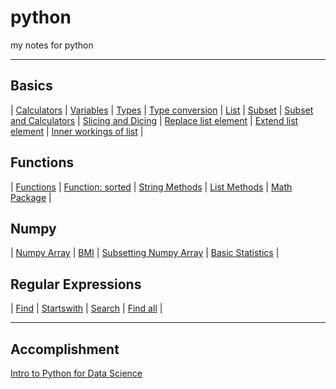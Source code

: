 # python
my notes for python

***
Basics
---
| [Calculators](https://github.com/ethankclam/python/blob/master/calculators.py) | [Variables](https://github.com/ethankclam/python/blob/master/variable.py) | [Types](https://github.com/ethankclam/python/blob/master/type.py) | [Type conversion](https://github.com/ethankclam/python/blob/master/typeconversion.py) | [List](https://github.com/ethankclam/python/blob/master/list.py) | [Subset](https://github.com/ethankclam/python/blob/master/subset.py) | [Subset and Calculators](https://github.com/ethankclam/python/blob/master/subsetncal.py) | [Slicing and Dicing](https://github.com/ethankclam/python/blob/master/slicingndicing.py) | [Replace list element](https://github.com/ethankclam/python/blob/master/replacelist.py) | [Extend list element](https://github.com/ethankclam/python/blob/master/extendlist.py) | [Inner workings of list](https://github.com/ethankclam/python/blob/master/innerlist.py) | 

Functions
---
| [Functions](https://github.com/ethankclam/python/blob/master/functions.py) | [Function: sorted](https://github.com/ethankclam/python/blob/master/funcsort.py) | [String Methods](https://github.com/ethankclam/python/blob/master/stringmethod.py) | [List Methods](https://github.com/ethankclam/python/blob/master/listmethod.py) | [Math Package](https://github.com/ethankclam/python/blob/master/mathpackage.py) | 

Numpy
---
| [Numpy Array](https://github.com/ethankclam/python/blob/master/numpyarray.py) | [BMI](https://github.com/ethankclam/python/blob/master/bmi.py) | [Subsetting Numpy Array](https://github.com/ethankclam/python/blob/master/subsetnparray.py) | [Basic Statistics](https://github.com/ethankclam/python/blob/master/basicstat.py) |

Regular Expressions
---
| [Find](https://github.com/ethankclam/python/blob/master/find.py) | [Startswith](https://github.com/ethankclam/python/blob/master/startswith.py) | [Search](https://github.com/ethankclam/python/blob/master/search.py) | [Find all](https://github.com/ethankclam/python/blob/master/findall.py) |
***
Accomplishment
---
[Intro to Python for Data Science](https://www.datacamp.com/statement-of-accomplishment/course/b59bc7b0847cff077234449028561c1088218215)

